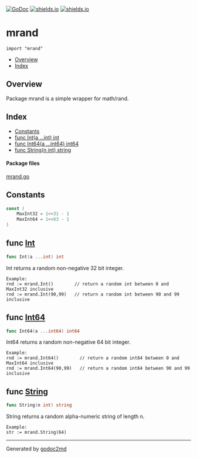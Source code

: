 [![GoDoc](https://godoc.org/github.com/mkmueller/mrand?status.svg)](https://godoc.org/github.com/mkmueller/mrand)
[![shields.io](https://img.shields.io/badge/tested-okee--dokee-4CC61E.svg)](http://shields.io/)
[![shields.io](https://img.shields.io/badge/dirt-simple-F37F40.svg)](http://shields.io/)




# mrand
`import "mrand"`

* [Overview](#pkg-overview)
* [Index](#pkg-index)

## <a name="pkg-overview">Overview</a>
Package mrand is a simple wrapper for math/rand.




## <a name="pkg-index">Index</a>
* [Constants](#pkg-constants)
* [func Int(a ...int) int](#Int)
* [func Int64(a ...int64) int64](#Int64)
* [func String(n int) string](#String)


#### <a name="pkg-files">Package files</a>
[mrand.go](/src/mrand/mrand.go)


## <a name="pkg-constants">Constants</a>
``` go
const (
    MaxInt32 = 1<<31 - 1
    MaxInt64 = 1<<63 - 1
)
```



## <a name="Int">func</a> [Int](/src/target/mrand.go?s=742:766#L30)
``` go
func Int(a ...int) int
```
Int returns a random non-negative 32 bit integer.


	Example:
	rnd := mrand.Int()        // return a random int between 0 and MaxInt32 inclusive
	rnd := mrand.Int(90,99)   // return a random int between 90 and 99 inclusive



## <a name="Int64">func</a> [Int64](/src/target/mrand.go?s=1276:1306#L50)
``` go
func Int64(a ...int64) int64
```
Int64 returns a random non-negative 64 bit integer.


	Example:
	rnd := mrand.Int64()        // return a random int64 between 0 and MaxInt64 inclusive
	rnd := mrand.Int64(90,99)   // return a random int64 between 90 and 99 inclusive



## <a name="String">func</a> [String](/src/target/mrand.go?s=1675:1701#L69)
``` go
func String(n int) string
```
String returns a random alpha-numeric string of length n.


	Example:
	str := mrand.String(64)








- - -
Generated by [godoc2md](http://godoc.org/github.com/davecheney/godoc2md)
